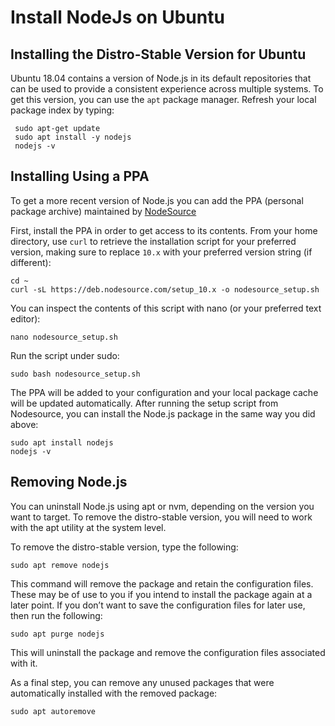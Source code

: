 

# Install NodeJs on Ubuntu


## Installing the Distro-Stable Version for Ubuntu
Ubuntu 18.04 contains a version of Node.js in its default repositories that can be used to provide a consistent experience across multiple systems.
To get this version, you can use the `apt` package manager. Refresh your local package index by typing:

     sudo apt-get update
     sudo apt install -y nodejs
     nodejs -v

## Installing Using a PPA
To get a more recent version of Node.js you can add the PPA (personal package archive) maintained by [NodeSource](https://nodesource.com/)

First, install the PPA in order to get access to its contents. From your home directory, use `curl` to retrieve the installation script for your preferred version, making sure to replace `10.x` with your preferred version string (if different):

    cd ~
    curl -sL https://deb.nodesource.com/setup_10.x -o nodesource_setup.sh

You can inspect the contents of this script with nano (or your preferred text editor):

    nano nodesource_setup.sh

Run the script under sudo:

    sudo bash nodesource_setup.sh

The PPA will be added to your configuration and your local package cache will be updated automatically. After running the setup script from Nodesource, you can install the Node.js package in the same way you did above:

    sudo apt install nodejs
    nodejs -v

## Removing Node.js

You can uninstall Node.js using apt or nvm, depending on the version you want to target. To remove the distro-stable version, you will need to work with the apt utility at the system level.

To remove the distro-stable version, type the following:

    sudo apt remove nodejs

This command will remove the package and retain the configuration files. These may be of use to you if you intend to install the package again at a later point. If you don’t want to save the configuration files for later use, then run the following:

    sudo apt purge nodejs

This will uninstall the package and remove the configuration files associated with it.

As a final step, you can remove any unused packages that were automatically installed with the removed package:

    sudo apt autoremove



